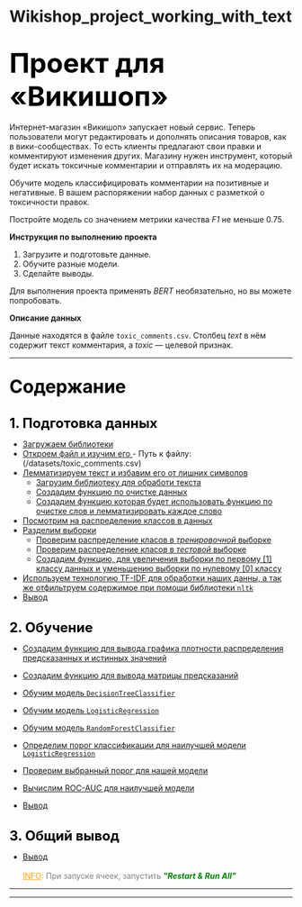 # Wikishop_project_working_with_text
<br>
<font color='black' size=8> <b>Проект для «Викишоп»</b></font>
<br><br>
Интернет-магазин «Викишоп» запускает новый сервис. Теперь пользователи могут редактировать и дополнять описания товаров, как в вики-сообществах. То есть клиенты предлагают свои правки и комментируют изменения других. Магазину нужен инструмент, который будет искать токсичные комментарии и отправлять их на модерацию. 

Обучите модель классифицировать комментарии на позитивные и негативные. В вашем распоряжении набор данных с разметкой о токсичности правок.

Постройте модель со значением метрики качества *F1* не меньше 0.75. 

**Инструкция по выполнению проекта**

1. Загрузите и подготовьте данные.
2. Обучите разные модели. 
3. Сделайте выводы.

Для выполнения проекта применять *BERT* необязательно, но вы можете попробовать.

**Описание данных**

Данные находятся в файле `toxic_comments.csv`. Столбец *text* в нём содержит текст комментария, а *toxic* — целевой признак.

___
<a id="start"></a><br>
<font color='black' size=6> <b> Содержание</b></font><br><br>


<font color='black' size=5> <b>1. Подготовка данных</b></font><br>


   * <a href='#step_1'> Загружаем библиотеки </a>
   * <a href='#step_1.1'> Откроем файл и изучим его </a>
          - Путь к файлу: (/datasets/toxic_comments.csv)
   * <a href='#step_1.2'> Лемматизируем текст и избавим его от лишних символов </a>
       * <a href='#step_1.2.1'>Загрузим библиотеку для обработи текста </a>
       * <a href='#step_1.2.2'> Создадим функцию по очистке данных</a>
       * <a href='#step_1.2.3'> Создадим функцию которая будет использовать функцию по очистке слов и лемматизировать каждое слово</a>
   * <a href='#step_1.3'> Посмотрим на распределение классов в данных</a>
   * <a href='#step_1.4'> Разделим выборки</a>
      * <a href='#step_1.4.1'> Проверим распределение класов в *тренировочной* выборке</a>
      * <a href='#step_1.4.2'> Проверим распределение класов в *тестовой* выборке</a>
      * <a href='#step_1.4.3'> Создадим функцию, для увеличения выборки по первому [1] классу данных и уменьшению выборки по нулевому [0] классу</a>
   * <a href='#step_1.5'> Используем технологию TF-IDF для обработки наших данны, а так же отфильтруем содержимое при помощи библиотеки `nltk`</a>
   * <a href='#step_1.end'> Вывод </a><br><br>

<font color='black' size=5> <b>2. Обучение</b></font><br>

   * <a href='#step_2'> Создадим функцию для вывода графика плотности распределения предсказанных и истинных значений </a>
   * <a href='#step_2.1'> Создадим функцию для вывода матрицы предсказаний</a>
   * <a href='#step_2.2'> Обучим модель `DecisionTreeClassifier`</a>
   * <a href='#step_2.3'> Обучим модель `LogisticRegression`</a>
   * <a href='#step_2.4'> Обучим модель `RandomForestClassifier`</a>
   * <a href='#step_2.5'> Определим порог классификации для наилучшей модели `LogisticRegression`</a>
   * <a href='#step_2.6'> Проверим выбранный порог для нашей модели</a>
   * <a href='#step_2.7'> Вычислим ROC-AUC для наилучшей модели </a>
  
   * <a href='#step_2.end'> Вывод </a> <br><br>  
      

<font color='black' size=5> <b>3. Общий вывод</b></font><br>


   * <a href='#step_3.end'> Вывод </a>
<br><br>
<font color='orange'><u>INFO</u>:<font color='gray'> При запуске ячеек, запустить <font color='green'><b><i>"Restart & Run All"

----
----
